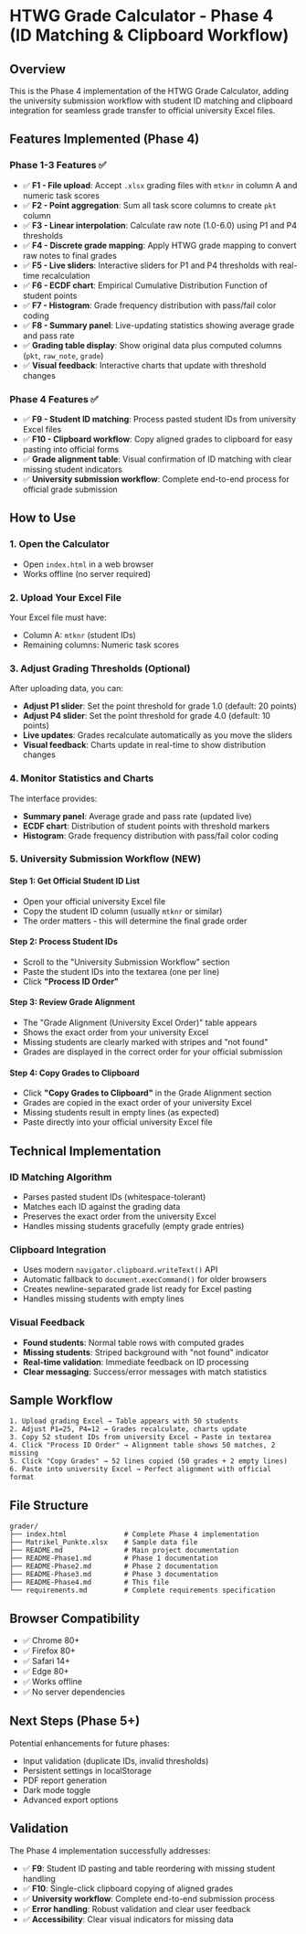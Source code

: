 # HTWG Grade Calculator - Phase 4 (ID Matching & Clipboard Workflow)

## Overview

This is the Phase 4 implementation of the HTWG Grade Calculator, adding the university submission workflow with student ID matching and clipboard integration for seamless grade transfer to official university Excel files.

## Features Implemented (Phase 4)

### Phase 1-3 Features ✅
- ✅ **F1 - File upload**: Accept `.xlsx` grading files with `mtknr` in column A and numeric task scores
- ✅ **F2 - Point aggregation**: Sum all task score columns to create `pkt` column
- ✅ **F3 - Linear interpolation**: Calculate raw note (1.0-6.0) using P1 and P4 thresholds
- ✅ **F4 - Discrete grade mapping**: Apply HTWG grade mapping to convert raw notes to final grades
- ✅ **F5 - Live sliders**: Interactive sliders for P1 and P4 thresholds with real-time recalculation
- ✅ **F6 - ECDF chart**: Empirical Cumulative Distribution Function of student points
- ✅ **F7 - Histogram**: Grade frequency distribution with pass/fail color coding
- ✅ **F8 - Summary panel**: Live-updating statistics showing average grade and pass rate
- ✅ **Grading table display**: Show original data plus computed columns (`pkt`, `raw_note`, `grade`)
- ✅ **Visual feedback**: Interactive charts that update with threshold changes

### Phase 4 Features ✅
- ✅ **F9 - Student ID matching**: Process pasted student IDs from university Excel files
- ✅ **F10 - Clipboard workflow**: Copy aligned grades to clipboard for easy pasting into official forms
- ✅ **Grade alignment table**: Visual confirmation of ID matching with clear missing student indicators
- ✅ **University submission workflow**: Complete end-to-end process for official grade submission

## How to Use

### 1. Open the Calculator
- Open `index.html` in a web browser
- Works offline (no server required)

### 2. Upload Your Excel File
Your Excel file must have:
- Column A: `mtknr` (student IDs)
- Remaining columns: Numeric task scores

### 3. Adjust Grading Thresholds (Optional)
After uploading data, you can:
- **Adjust P1 slider**: Set the point threshold for grade 1.0 (default: 20 points)
- **Adjust P4 slider**: Set the point threshold for grade 4.0 (default: 10 points)
- **Live updates**: Grades recalculate automatically as you move the sliders
- **Visual feedback**: Charts update in real-time to show distribution changes

### 4. Monitor Statistics and Charts
The interface provides:
- **Summary panel**: Average grade and pass rate (updated live)
- **ECDF chart**: Distribution of student points with threshold markers
- **Histogram**: Grade frequency distribution with pass/fail color coding

### 5. University Submission Workflow (NEW)

#### Step 1: Get Official Student ID List
- Open your official university Excel file
- Copy the student ID column (usually `mtknr` or similar)
- The order matters - this will determine the final grade order

#### Step 2: Process Student IDs
- Scroll to the "University Submission Workflow" section
- Paste the student IDs into the textarea (one per line)
- Click **"Process ID Order"**

#### Step 3: Review Grade Alignment
- The "Grade Alignment (University Excel Order)" table appears
- Shows the exact order from your university Excel
- Missing students are clearly marked with stripes and "not found"
- Grades are displayed in the correct order for your official submission

#### Step 4: Copy Grades to Clipboard
- Click **"Copy Grades to Clipboard"** in the Grade Alignment section
- Grades are copied in the exact order of your university Excel
- Missing students result in empty lines (as expected)
- Paste directly into your official university Excel file

## Technical Implementation

### ID Matching Algorithm
- Parses pasted student IDs (whitespace-tolerant)
- Matches each ID against the grading data
- Preserves the exact order from the university Excel
- Handles missing students gracefully (empty grade entries)

### Clipboard Integration
- Uses modern `navigator.clipboard.writeText()` API
- Automatic fallback to `document.execCommand()` for older browsers
- Creates newline-separated grade list ready for Excel pasting
- Handles missing students with empty lines

### Visual Feedback
- **Found students**: Normal table rows with computed grades
- **Missing students**: Striped background with "not found" indicator
- **Real-time validation**: Immediate feedback on ID processing
- **Clear messaging**: Success/error messages with match statistics

## Sample Workflow

```
1. Upload grading Excel → Table appears with 50 students
2. Adjust P1=25, P4=12 → Grades recalculate, charts update
3. Copy 52 student IDs from university Excel → Paste in textarea
4. Click "Process ID Order" → Alignment table shows 50 matches, 2 missing
5. Click "Copy Grades" → 52 lines copied (50 grades + 2 empty lines)
6. Paste into university Excel → Perfect alignment with official format
```

## File Structure

```
grader/
├── index.html              # Complete Phase 4 implementation
├── Matrikel_Punkte.xlsx    # Sample data file
├── README.md               # Main project documentation
├── README-Phase1.md        # Phase 1 documentation
├── README-Phase2.md        # Phase 2 documentation
├── README-Phase3.md        # Phase 3 documentation
├── README-Phase4.md        # This file
└── requirements.md         # Complete requirements specification
```

## Browser Compatibility

- ✅ Chrome 80+
- ✅ Firefox 80+
- ✅ Safari 14+
- ✅ Edge 80+
- ✅ Works offline
- ✅ No server dependencies

## Next Steps (Phase 5+)

Potential enhancements for future phases:
- Input validation (duplicate IDs, invalid thresholds)
- Persistent settings in localStorage
- PDF report generation
- Dark mode toggle
- Advanced export options

## Validation

The Phase 4 implementation successfully addresses:
- ✅ **F9**: Student ID pasting and table reordering with missing student handling
- ✅ **F10**: Single-click clipboard copying of aligned grades
- ✅ **University workflow**: Complete end-to-end submission process
- ✅ **Error handling**: Robust validation and clear user feedback
- ✅ **Accessibility**: Clear visual indicators for missing data

